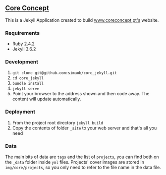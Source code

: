 ## [Core Concept](http://www.coreconcept.pt)

This is a Jekyll Application created to build www.coreconcept.pt's website.

### Requirements

- Ruby 2.4.2
- Jekyll 3.6.2

### Development

1. `git clone git@github.com:simaob/core_jekyll.git`
2. `cd core_jekyll`
3. `bundle install`
4. `jekyll serve`
5. Point your browser to the address shown and then code away. The content will
update automatically.


### Deployment
1. From the project root directory `jekyll build`
2. Copy the contents of folder `_site` to your web server and that's all you need

### Data

The main bits of data are `tags` and the list of `projects`, you can find both
on the `_data` folder inside `yml` files. Projects' cover images are stored in
`img/core/projects`, so you only need to refer to the file name in the data file.

